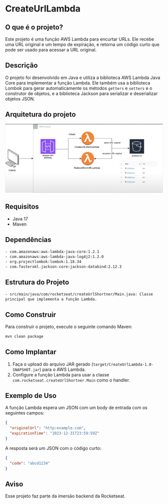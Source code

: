 
# CreateUrlLambda

## O que é o projeto?

Este projeto é uma função AWS Lambda para encurtar URLs. Ele recebe uma URL original e um tempo de expiração, e retorna um código curto que pode ser usado para acessar a URL original.

## Descrição
O projeto foi desenvolvido em Java e utiliza a biblioteca AWS Lambda Java Core para implementar a função Lambda. Ele também usa a biblioteca Lombok para gerar automaticamente os métodos `getters` e `setters` e o construtor de objetos, e a biblioteca Jackson para serializar e deserializar objetos JSON.

## Arquitetura do projeto

<img src="img.png">

## Requisitos

- Java 17
- Maven


## Dependências
```
- com.amazonaws:aws-lambda-java-core:1.2.1
- com.amazonaws:aws-lambda-java-log4j2:1.2.0
- org.projectlombok:lombok:1.18.34
- com.fasterxml.jackson.core:jackson-databind:2.12.3
```
## Estrutura do Projeto
```
- src/main/java/com/rocketseat/createUrlShortner/Main.java: Classe principal que implementa a função Lambda.
```
## Como Construir

Para construir o projeto, execute o seguinte comando Maven:

```sh
mvn clean package
```

## Como Implantar

1. Faça o upload do arquivo JAR gerado (`target/CreateUrlLambda-1.0-SNAPSHOT.jar`) para o AWS Lambda.
2. Configure a função Lambda para usar a classe `com.rocketseat.createUrlShortner.Main` como o handler.

## Exemplo de Uso

A função Lambda espera um JSON com um body de entrada com os seguintes campos:

```json
{
  "originalUrl": "http:example.com",
  "expirationTime": "2023-12-31T23:59:59Z"
}
```

A resposta será um JSON com o código curto:

```json
{
  "code": "abcd1234"
}
```

## Aviso
Esse projeto faz parte da imersão backend da Rocketseat.